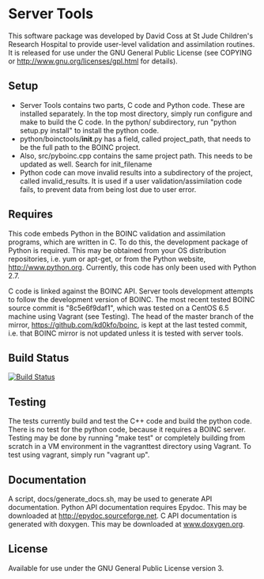 Server Tools
============

This software package was developed by David Coss at St Jude Children's Research Hospital to provide user-level validation and assimilation routines. It is released for use under the GNU General Public License (see COPYING or http://www.gnu.org/licenses/gpl.html for details).

Setup
-----

* Server Tools contains two parts, C code and Python code. These are installed separately. In the top most directory, simply run configure and make to build the C code. In the python/ subdirectory, run "python setup.py install" to install the python code.
* python/boinctools/__init__.py has a field, called project_path, that needs to be the full path to the BOINC project.
* Also, src/pyboinc.cpp contains the same project path. This needs to be updated as well. Search for init_filename
* Python code can move invalid results into a subdirectory of the project, called invalid_results. It is used if a user validation/assimilation code fails, to prevent data from being lost due to user error.


Requires
--------

This code embeds Python in the BOINC validation and assimilation programs, which are written in C. To do this, the development package of Python is required. This may be obtained from your OS distribution repositories, i.e. yum or apt-get, or from the Python website, http://www.python.org. Currently, this code has only been used with Python 2.7.

C code is linked against the BOINC API. Server tools development attempts to follow the development version of BOINC. The most recent tested BOINC source commit is "8c5e6f9daf1", which was tested on a CentOS 6.5 machine using Vagrant (see Testing). The head of the master branch of the mirror, https://github.com/kd0kfo/boinc, is kept at the last tested commit, i.e. that BOINC mirror is not updated unless it is tested with server tools.

Build Status
------------

[![Build Status](https://travis-ci.org/kd0kfo/servertools.png?branch=master)](https://travis-ci.org/kd0kfo/servertools)

Testing
-------

The tests currently build and test the C++ code and build the python code. There is no test for the python code, because it requires a BOINC server. Testing may be done by running "make test" or completely building from scratch in a VM environment in the vagranttest directory using Vagrant. To test using vagrant, simply run "vagrant up".


Documentation
-------------

A script, docs/generate_docs.sh, may be used to generate API documentation. Python API documentation requires Epydoc. This may be downloaded at http://epydoc.sourceforge.net. C API documentation is generated with doxygen. This may be downloaded at www.doxygen.org.

License
-------

Available for use under the GNU General Public License version 3.
